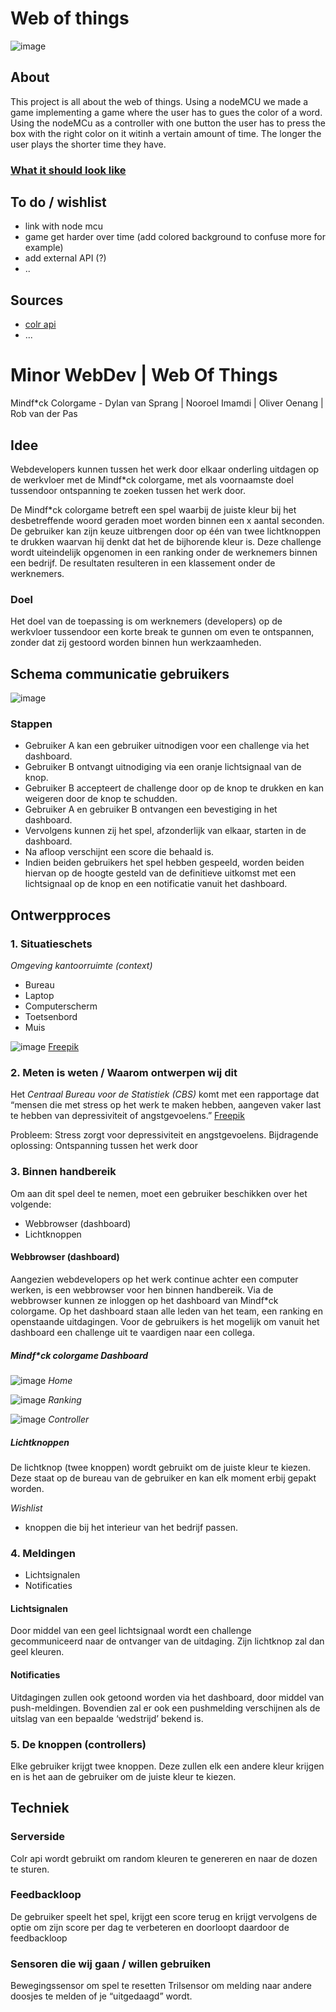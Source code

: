 # Web of things

![image](https://s-media-cache-ak0.pinimg.com/564x/b3/e0/5c/b3e05c9a200edac39db36ac45950a73b.jpg)

## About
This project is all about the web of things. Using a nodeMCU we made a game implementing a game where the user has to gues the color of a word.
Using the nodeMCu as a controller with one button the user has to press the box with the right color on it witinh a vertain amount of time. The longer the user plays the shorter time they have.

### [What it should look like](http://imamovicdesign.com/minor/wot/red.html)

## To do / wishlist
- link with node mcu
- game get harder over time (add colored background to confuse more for example)
- add external API (?)
- ..

## Sources
- [colr api](http://www.colr.org/api.html)
- ...

# Minor WebDev | Web Of Things
Mindf*ck Colorgame - Dylan van Sprang | Nooroel Imamdi | Oliver Oenang | Rob van der Pas

## Idee
Webdevelopers kunnen tussen het werk door elkaar onderling uitdagen op de werkvloer met de Mindf*ck colorgame, met als voornaamste doel tussendoor ontspanning te zoeken tussen het werk door.

De Mindf*ck colorgame betreft een spel waarbij de juiste kleur bij het desbetreffende woord geraden moet worden binnen een x aantal seconden. De gebruiker kan zijn keuze uitbrengen door op één van twee lichtknoppen te drukken waarvan hij denkt dat het de bijhorende kleur is. Deze challenge wordt uiteindelijk opgenomen in een ranking onder de werknemers binnen een bedrijf. De resultaten resulteren in een klassement onder de werknemers.

### Doel
Het doel van de toepassing is om werknemers (developers) op de werkvloer tussendoor een korte break te gunnen om even te ontspannen, zonder dat zij gestoord worden binnen hun werkzaamheden.

## Schema communicatie gebruikers
![image](https://s-media-cache-ak0.pinimg.com/564x/b3/e0/5c/b3e05c9a200edac39db36ac45950a73b.jpg)

### Stappen
- Gebruiker A kan een gebruiker uitnodigen voor een challenge via het dashboard.
- Gebruiker B ontvangt uitnodiging via een oranje lichtsignaal van de knop.
- Gebruiker B accepteert de challenge door op de knop te drukken en kan weigeren door de knop te schudden.
- Gebruiker A en gebruiker B ontvangen een bevestiging in het dashboard.
- Vervolgens kunnen zij het spel, afzonderlijk van elkaar, starten in de dashboard.
- Na afloop verschijnt een score die behaald is.
- Indien beiden gebruikers het spel hebben gespeeld, worden beiden hiervan op de hoogte gesteld van de definitieve uitkomst met een lichtsignaal op de knop en een notificatie vanuit het dashboard.


## Ontwerpproces

### 1. Situatieschets

*Omgeving kantoorruimte (context)*
- Bureau
- Laptop
- Computerscherm
- Toetsenbord
- Muis

![image](https://s-media-cache-ak0.pinimg.com/564x/b3/e0/5c/b3e05c9a200edac39db36ac45950a73b.jpg)
[Freepik](http://www.freepik.com/free-photos-vectors/business)

### 2. Meten is weten / Waarom ontwerpen wij dit

Het *Centraal Bureau voor de Statistiek (CBS)* komt met een rapportage dat “mensen die met stress op het werk te maken hebben, aangeven vaker last te hebben van depressiviteit of angstgevoelens.”
[Freepik](https://www.cbs.nl/nl-nl/nieuws/2004/04/depressiviteit-en-stress-op-het-werk)

Probleem: Stress zorgt voor depressiviteit en angstgevoelens.
Bijdragende oplossing: Ontspanning tussen het werk door

### 3. Binnen handbereik
Om aan dit spel deel te nemen, moet een gebruiker beschikken over het volgende:
- Webbrowser (dashboard)
- Lichtknoppen

#### Webbrowser (dashboard)
Aangezien webdevelopers op het werk continue achter een computer werken, is een webbrowser voor hen binnen handbereik. Via de webbrowser kunnen ze inloggen op het dashboard van Mindf*ck colorgame. Op het dashboard staan alle leden van het team, een ranking en openstaande uitdagingen. Voor de gebruikers is het mogelijk om vanuit het dashboard een challenge uit te vaardigen naar een collega.

##### Mindf*ck colorgame Dashboard
![image]()
*Home*

![image]()
*Ranking*

![image]()
*Controller*

##### Lichtknoppen
De lichtknop (twee knoppen) wordt gebruikt om de juiste kleur te kiezen. Deze staat op de bureau van de gebruiker en kan elk moment erbij gepakt worden.

*Wishlist*
- knoppen die bij het interieur van het bedrijf passen.

### 4. Meldingen
- Lichtsignalen
- Notificaties

#### Lichtsignalen
Door middel van een geel lichtsignaal wordt een challenge gecommuniceerd naar de ontvanger van de uitdaging. Zijn lichtknop zal dan geel kleuren.

#### Notificaties
Uitdagingen zullen ook getoond worden via het dashboard, door middel van push-meldingen. Bovendien zal er ook een pushmelding verschijnen als de uitslag van een bepaalde ‘wedstrijd’ bekend is.

### 5. De knoppen (controllers)
Elke gebruiker krijgt twee knoppen. Deze zullen elk een andere kleur krijgen en is het aan de gebruiker om de juiste kleur te kiezen.

## Techniek

### Serverside
Colr api wordt gebruikt om random kleuren te genereren en naar de dozen te sturen.

### Feedbackloop
De gebruiker speelt het spel, krijgt een score terug en krijgt vervolgens de optie om zijn score per dag te verbeteren en doorloopt daardoor de feedbackloop

### Sensoren die wij gaan / willen gebruiken
Bewegingssensor om spel te resetten
Trilsensor om melding naar andere doosjes te melden of je “uitgedaagd”  wordt.
